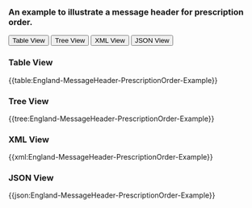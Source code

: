### An example to illustrate a message header for prescription order.


<div class="tab">
 <button class="tablinks active" onclick="openTab(event, 'Table View')">Table View</button>
 <button class="tablinks" onclick="openTab(event, 'Tree View')">Tree View</button>
  <button class="tablinks" onclick="openTab(event, 'XML View')">XML View</button>
  <button class="tablinks" onclick="openTab(event, 'JSON View')">JSON View</button>
</div>
    

    
<div id="Table View" class="tabcontent" style="display:block">
  <h3>Table View</h3>
{{table:England-MessageHeader-PrescriptionOrder-Example}}
</div>
<div id="Tree View" class="tabcontent">
  <h3>Tree View</h3>
{{tree:England-MessageHeader-PrescriptionOrder-Example}}
</div>
<div id="XML View" class="tabcontent">
  <h3>XML View</h3>
{{xml:England-MessageHeader-PrescriptionOrder-Example}}
</div>
<div id="JSON View" class="tabcontent">
  <h3>JSON View</h3>
{{json:England-MessageHeader-PrescriptionOrder-Example}}
</div>


